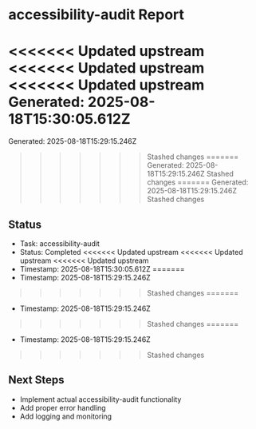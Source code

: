 # accessibility-audit Report

<<<<<<< Updated upstream
<<<<<<< Updated upstream
<<<<<<< Updated upstream
Generated: 2025-08-18T15:30:05.612Z
=======
Generated: 2025-08-18T15:29:15.246Z
>>>>>>> Stashed changes
=======
Generated: 2025-08-18T15:29:15.246Z
>>>>>>> Stashed changes
=======
Generated: 2025-08-18T15:29:15.246Z
>>>>>>> Stashed changes

## Status
- Task: accessibility-audit
- Status: Completed
<<<<<<< Updated upstream
<<<<<<< Updated upstream
<<<<<<< Updated upstream
- Timestamp: 2025-08-18T15:30:05.612Z
=======
- Timestamp: 2025-08-18T15:29:15.246Z
>>>>>>> Stashed changes
=======
- Timestamp: 2025-08-18T15:29:15.246Z
>>>>>>> Stashed changes
=======
- Timestamp: 2025-08-18T15:29:15.246Z
>>>>>>> Stashed changes

## Next Steps
- Implement actual accessibility-audit functionality
- Add proper error handling
- Add logging and monitoring
